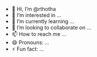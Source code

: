 - 👋 Hi, I’m @rthotha
- 👀 I’m interested in ...
- 🌱 I’m currently learning ...
- 💞️ I’m looking to collaborate on ...
- 📫 How to reach me ...
- 😄 Pronouns: ...
- ⚡ Fun fact: ...

<!---
rthotha/rthotha is a ✨ special ✨ repository because its `README.md` (this file) appears on your GitHub profile.
You can click the Preview link to take a look at your changes.
--->
